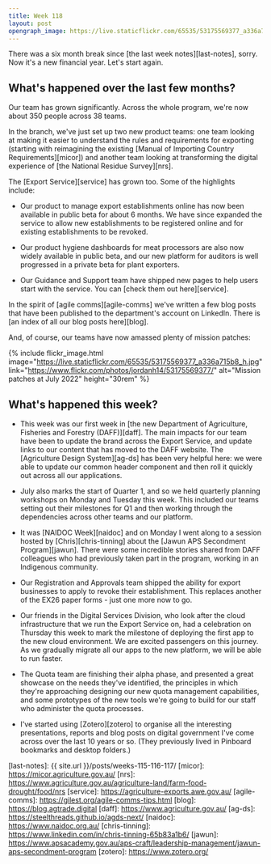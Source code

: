 ```yaml
---
title: Week 118
layout: post
opengraph_image: https://live.staticflickr.com/65535/53175569377_a336a715b8_h.jpg
---
```


There was a six month break since [the last week notes][last-notes], sorry. Now it's a new financial year. Let's start again.

## What's happened over the last few months?

Our team has grown significantly. Across the whole program, we're now about 350 people across 38 teams.

In the branch, we've just set up two new product teams: one team looking at making it easier to understand the rules and requirements for exporting (starting with reimagining the existing [Manual of Importing Country Requirements][micor]) and another team looking at transforming the digital experience of [the National Residue Survey][nrs].

The [Export Service][service] has grown too. Some of the highlights include:

* Our product to manage export establishments online has now been available in public beta for about 6 months. We have since expanded the service to allow new establishments to be registered online and for existing establishments to be revoked.

* Our product hygiene dashboards for meat processors are also now widely available in public beta, and our new platform for auditors is well progressed in a private beta for plant exporters.

* Our Guidance and Support team have shipped new pages to help users start with the service. You can [check them out here][service].

In the spirit of [agile comms][agile-comms] we've written a few blog posts that have been published to the department's account on LinkedIn. There is [an index of all our blog posts here][blog].

And, of course, our teams have now amassed plenty of mission patches:

{% include flickr_image.html
  image="https://live.staticflickr.com/65535/53175569377_a336a715b8_h.jpg"
  link="https://www.flickr.com/photos/jordanh14/53175569377/"
  alt="Mission patches at July 2022" height="30rem" %}


## What's happened this week?

* This week was our first week in [the new Department of Agriculture, Fisheries and Forestry (DAFF)][daff]. The main impacts for our team have been to update the brand across the Export Service, and update links to our content that has moved to the DAFF website. The [Agriculture Design System][ag-ds] has been very helpful here: we were able to update our common header component and then roll it quickly out across all our applications.

* July also marks the start of Quarter 1, and so we held quarterly planning workshops on Monday and Tuesday this week. This included our teams setting out their milestones for Q1 and then working through the dependencies across other teams and our platform.

* It was [NAIDOC Week][naidoc] and on Monday I went along to a session hosted by [Chris][chris-tinning] about the [Jawun APS Secondment Program][jawun]. There were some incredible stories shared from DAFF colleagues who had previously taken part in the program, working in an Indigenous community.

* Our Registration and Approvals team shipped the ability for export businesses to apply to revoke their establishment. This replaces another of the EX26 paper forms - just one more now to go.

* Our friends in the Digital Services Division, who look after the cloud infrastructure that we run the Export Service on, had a celebration on Thursday this week to mark the milestone of deploying the first app to the new cloud environment. We are excited passengers on this journey. As we gradually migrate all our apps to the new platform, we will be able to run faster.

* The Quota team are finishing their alpha phase, and presented a great showcase on the needs they've identified, the principles in which they're approaching designing our new quota management capabilities, and some prototypes of the new tools we're going to build for our staff who administer the quota processes.

* I've started using [Zotero][zotero] to organise all the interesting presentations, reports and blog posts on digital government I've come across over the last 10 years or so. (They previously lived in Pinboard bookmarks and desktop folders.)


[last-notes]: {{ site.url }}/posts/weeks-115-116-117/
[micor]: https://micor.agriculture.gov.au/
[nrs]: https://www.agriculture.gov.au/agriculture-land/farm-food-drought/food/nrs
[service]: https://agriculture-exports.awe.gov.au/
[agile-comms]: https://gilest.org/agile-comms-tips.html
[blog]: https://blog.agtrade.digital
[daff]: https://www.agriculture.gov.au/
[ag-ds]: https://steelthreads.github.io/agds-next/
[naidoc]: https://www.naidoc.org.au/
[chris-tinning]: https://www.linkedin.com/in/chris-tinning-65b83a1b6/
[jawun]: https://www.apsacademy.gov.au/aps-craft/leadership-management/jawun-aps-secondment-program
[zotero]: https://www.zotero.org/
